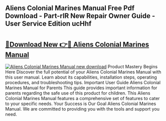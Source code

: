 ## Aliens Colonial Marines Manual Free Pdf Download - Part-rlR New Repair Owner Guide - User Service Edition ucHhf

# <h2><a href="http://bc14824.oget.top/?id=Aliens+Colonial+Marines+Manual">🔗Download New 👉🔴 Aliens Colonial Marines Manual</a></h2>

[![Aliens Colonial Marines Manual new download](https://i.imgur.com/5g1atiW.png)](http://bc14824.oget.top/?id=Aliens+Colonial+Marines+Manual)
Product Mastery Begins Here Discover the full potential of your Aliens Colonial Marines Manual with this user manual. Learn about its capabilities, installation steps, operating procedures, and troubleshooting tips. Important User Guide Aliens Colonial Marines Manual for Parents This guide provides important information for parents regarding the safe use of this product for children. This Aliens Colonial Marines Manual features a comprehensive set of features to cater to your specific needs. Your Success is Our Goal Aliens Colonial Marines Manual. We are committed to providing you with the tools and support you need.
